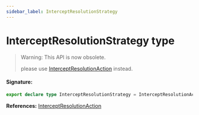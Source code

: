 ```yaml
---
sidebar_label: InterceptResolutionStrategy
---
```


# InterceptResolutionStrategy type

> Warning: This API is now obsolete.
>
> please use [InterceptResolutionAction](./puppeteer.interceptresolutionaction.md) instead.

#### Signature:

```typescript
export declare type InterceptResolutionStrategy = InterceptResolutionAction;
```

**References:** [InterceptResolutionAction](./puppeteer.interceptresolutionaction.md)
